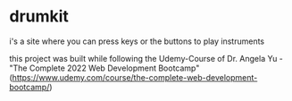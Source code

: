 # drumkit
i's a site where you can press keys or the buttons to play instruments



this project was built while following the Udemy-Course of Dr. Angela Yu - "The Complete 2022 Web Development Bootcamp"
(https://www.udemy.com/course/the-complete-web-development-bootcamp/)
